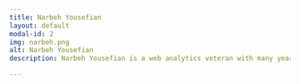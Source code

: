 ```yaml
---
title: Narbeh Yousefian
layout: default
modal-id: 2
img: narbeh.png
alt: Narbeh Yousefian
description: Narbeh Yousefian is a web analytics veteran with many years of experience across the media, vendor and retail sectors. He specialises in high-end analytics using statistical tools accessing data from the Snowplow unified event log. Narbeh worked on instrumentation and analytics for IPTV services in a range of devices.

---
```

